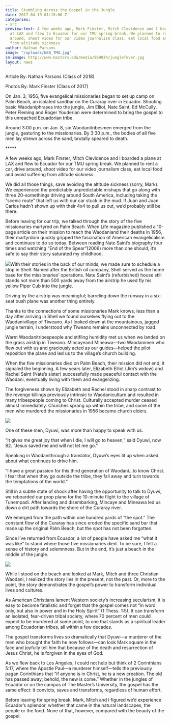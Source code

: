```yaml
---
title: Stumbling Across the Gospel in the Jungle
date: 2017-04-19 01:15:00 Z
categories:
- src
preview-text: A few weeks ago, Mark Finster, Mitch Clevidence and I boarded a plane
  at LAX and flew to Ecuador for our TMU spring break. We planned to rent a car, drive
  around, shoot video for our video journalism class, eat local food and avoid suffering
  from altitude sickness
author: Nathan Parsons
image: "/uploads/WEB_TMU.jpg"
sm-image: http://www.masters.edu/media/869834/junglefever.jpg
layout: news
---
```


Article By: Nathan Parsons (Class of 2018)

Photos By: Mark Finster (Class of 2017)

On Jan. 3, 1956, five evangelical missionaries began to set up camp on Palm Beach, an isolated sandbar on the Curaray river in Ecuador. Shouting basic Waodaniphrases into the jungle, Jim Elliot, Nate Saint, Ed McCully, Peter Fleming and Roger Youderian were determined to bring the gospel to this unreached Ecuadorian tribe.

Around 3:00 p.m. on Jan. 8, six Waodanitribesmen emerged from the jungle, gesturing to the missionaries. By 3:30 p.m., the bodies of all five men lay strewn across the sand, brutally speared to death.

\*\*\*\*\*

A few weeks ago, Mark Finster, Mitch Clevidence and I boarded a plane at LAX and flew to Ecuador for our TMU spring break. We planned to rent a car, drive around, shoot video for our video journalism class, eat local food and avoid suffering from altitude sickness.

We did all those things, save avoiding the altitude sickness (sorry, Mark). We experienced the predictably unpredictable mishaps that go along with three 20-somethings driving around South America, including taking the “scenic route” that left us with our car stuck in the mud. If Juan and Juan Carlos hadn’t shown up with their 4x4 to pull us out, we’d probably still be there.

Before leaving for our trip, we talked through the story of the five missionaries martyred on Palm Beach. When Life magazine published a 10-page article on their mission to reach the Waodaniand their deaths in 1956, their martyrdom quickly gripped the fascination of American evangelicalism and continues to do so today. Between reading Nate Saint’s biography four times and watching “End of the Spear”(2006) more than one should, it’s safe to say their story saturated my childhood.

![](https://www.masters.edu/media/869837/ecuador-project-15.jpg?width=500&height=325.3333333333333)With their stories in the back of our minds, we made sure to schedule a stop in Shell. Named after the British oil company, Shell served as the home base for the missionaries’ operations. Nate Saint’s (refurbished) house still stands not more than 500 yards away from the airstrip he used fly his yellow Piper Cub into the jungle.

Driving by the airstrip was meaningful; barreling down the runway in a six-seat bush plane was another thing entirely.

Thanks to the connections of some missionaries Mark knows, less than a day after arriving in Shell we found ourselves flying out to the Waodanivillage of Tiweano. As I looked down at the mountainous, jagged jungle terrain, I understood why Tiweano remains unconnected by road.

Warm Waodanitribespeople and stifling humidity met us when we landed on the grass airstrip in Tiweano. Mincayeand Mineawa—two Waodanimen who flew out with us and graciously acted as our guides—helped the pilot reposition the plane and led us to the village’s church building.

When the five missionaries died on Palm Beach, their mission did not end; it signaled the beginning. A few years later, Elizabeth Elliot (Jim’s widow) and Rachel Saint (Nate’s sister) successfully made peaceful contact with the Waodani, eventually living with them and evangelizing.

The forgiveness shown by Elizabeth and Rachel stood in sharp contrast to the revenge killings previously intrinsic to Waodaniculture and resulted in many tribespeople coming to Christ. Culturally accepted murder ceased almost immediately. Churches sprang up within the tribe, and some of the men who murdered the missionaries in 1956 became church elders.

![](https://www.masters.edu/media/869838/ecuador-project-16-1.jpg?width=500&height=333.3333333333333)

One of these men, Dyuwi, was more than happy to speak with us.

“It gives me great joy that when I die, I will go to heaven,” said Dyuwi, now 82. “Jesus saved me and will not let me go.”

Speaking in Waodanithrough a translator, Dyuwi’s eyes lit up when asked about what continues to drive him.

“I have a great passion for this third generation of Waodani…to know Christ. I fear that when they go outside the tribe, they fall away and turn towards the temptations of the world.”

Still in a subtle state of shock after having the opportunity to talk to Dyuwi, we reboarded our prop plane for the 10-minute flight to the village of Tunempadi. After landing and disembarking, Mincaye and Mineawa led us down a dirt path towards the shore of the Curaray river.

We emerged from the path within one hundred yards of “the spot.” The constant flow of the Curaray has since eroded the specific sand bar that made up the original Palm Beach, but the spot has not been forgotten.

Since I’ve returned from Ecuador, a lot of people have asked me “what it was like” to stand where those five missionaries died. To be sure, I felt a sense of history and solemnness. But in the end, it’s just a beach in the middle of the jungle.

![](https://www.masters.edu/media/869835/ecuador-project-6.jpg?width=500&height=306.66666666666663)

While I stood on the beach and looked at Mark, Mitch and three Christian Waodani, I realized the story lies in the present, not the past. Or, more to the point, the story demonstrates the gospel’s power to transform individual lives and cultures.

As American Christians lament Western society’s increasing secularism, it is easy to become fatalistic and forget that the gospel comes not “in word only, but also in power and in the Holy Spirit” (1 Thess. 1:5). It can transform an isolated, fear-driven tribal society, where 70 percent of men could expect to be murdered at some point, to one that stands as a spiritual leader among Ecuadorian tribes, all within a few decades.

The gospel transforms lives so dramatically that Dyuwi—a murderer of the men who brought the faith he now follows—can look Mark square in the face and joyfully tell him that because of the death and resurrection of Jesus Christ, he is forgiven in the eyes of God.

As we flew back to Los Angeles, I could not help but think of 2 Corinthians 5:17, where the Apostle Paul—a murderer himself—tells the previously pagan Corinthians that “if anyone is in Christ, he is a new creation. The old has passed away; behold, the new is come.” Whether in the jungles of Ecuador or on the campus of The Master’s University, the gospel has the same effect: it convicts, saves and transforms, regardless of human effort.

Before leaving for spring break, Mark, Mitch and I figured we’d experience Ecuador’s splendor, whether that came in the natural landscapes, the people or the food. None of that, however, compared with the beauty of the gospel.